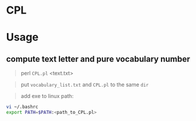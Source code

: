 # CPL
Usage
====
compute text letter and pure vocabulary number
----
>perl `CPL.pl` <text.txt>

>put `vocabulary_list.txt` and `CPL.pl` to the same `dir`

>add exe to linux path:
```Bash
vi ~/.bashrc
export PATH=$PATH:<path_to_CPL.pl>
```
